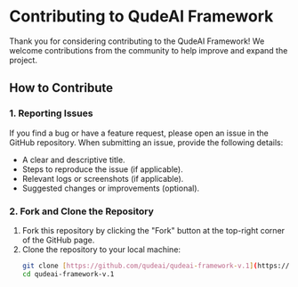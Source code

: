 # Contributing to QudeAI Framework

Thank you for considering contributing to the QudeAI Framework! We welcome contributions from the community to help improve and expand the project.

## How to Contribute

### 1. Reporting Issues
If you find a bug or have a feature request, please open an issue in the GitHub repository. When submitting an issue, provide the following details:
- A clear and descriptive title.
- Steps to reproduce the issue (if applicable).
- Relevant logs or screenshots (if applicable).
- Suggested changes or improvements (optional).

### 2. Fork and Clone the Repository
1. Fork this repository by clicking the "Fork" button at the top-right corner of the GitHub page.
2. Clone the repository to your local machine:
   ```bash
   git clone [https://github.com/qudeai/qudeai-framework-v.1](https://github.com/qudeai/qudeai-framework-v.1.git)
   cd qudeai-framework-v.1
